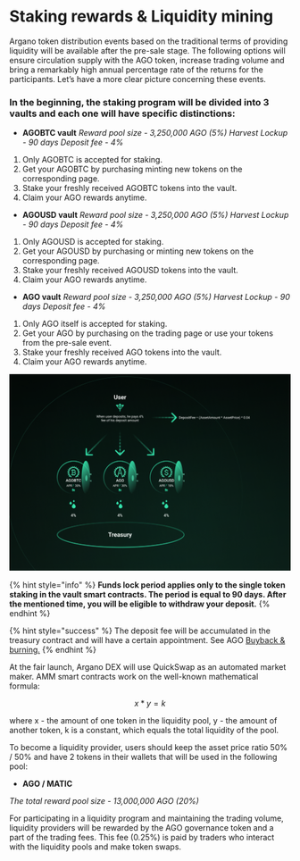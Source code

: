 # Staking rewards & Liquidity mining

Argano token distribution events based on the traditional terms of providing liquidity will be available after the pre-sale stage. The following options will ensure circulation supply with the AGO token, increase trading volume and bring a remarkably high annual percentage rate of the returns for the participants. Let’s have a more clear picture concerning these events.

### **In the beginning, the staking program will be divided into 3 vaults and each one will have specific distinctions:**

* **AGOBTC vault** _Reward pool size - 3,250,000 AGO \(5%\) Harvest Lockup - 90 days Deposit fee - 4%_

1. Only AGOBTC is accepted for staking.
2. Get your AGOBTC by purchasing minting new tokens on the corresponding page.
3. Stake your freshly received AGOBTC tokens into the vault.
4. Claim your AGO rewards anytime.

* **AGOUSD vault** _Reward pool size - 3,250,000 AGO \(5%\) Harvest Lockup - 90 days Deposit fee - 4%_

1. Only AGOUSD  is accepted for staking.
2. Get your AGOUSD by purchasing or minting new tokens on the corresponding page.
3. Stake your freshly received AGOUSD tokens into the vault.
4. Claim your AGO rewards anytime.

* **AGO vault** _Reward pool size - 3,250,000 AGO \(5%\) Harvest Lockup - 90 days Deposit fee - 4%_

1. Only AGO itself is accepted for staking.
2. Get your AGO by purchasing on the trading page or use your tokens from the pre-sale event.
3. Stake your freshly received AGO tokens into the vault.
4. Claim your AGO rewards anytime.

![Organization of the staking process](.gitbook/assets/frame-8.png)

{% hint style="info" %}
**Funds lock period applies only to the single token staking in the vault smart contracts. The period is equal to 90 days. After the mentioned time, you will be eligible to withdraw your deposit.**
{% endhint %}

{% hint style="success" %}
The deposit fee will be accumulated in the treasury contract and will have a certain appointment. See AGO [Buyback & burning.](ago-governance-token.md#buyback-and-burn)
{% endhint %}

At the fair launch, Argano DEX will use QuickSwap as an automated market maker. AMM smart contracts work on the well-known mathematical formula:

$$
x * y = k
$$

where x - the amount of one token in the liquidity pool, y - the amount of another token, k is a constant, which equals the total liquidity of the pool.

To become a liquidity provider, users should keep the asset price ratio 50% / 50% and have 2 tokens in their wallets that will be used in the following pool:

* **AGO / MATIC**

_The total reward pool size - 13,000,000 AGO \(20%\)_

For participating in a liquidity program and maintaining the trading volume, liquidity providers will be rewarded by the AGO governance token and a part of the trading fees. This fee \(0.25%\) is paid by traders who interact with the liquidity pools and make token swaps.  


